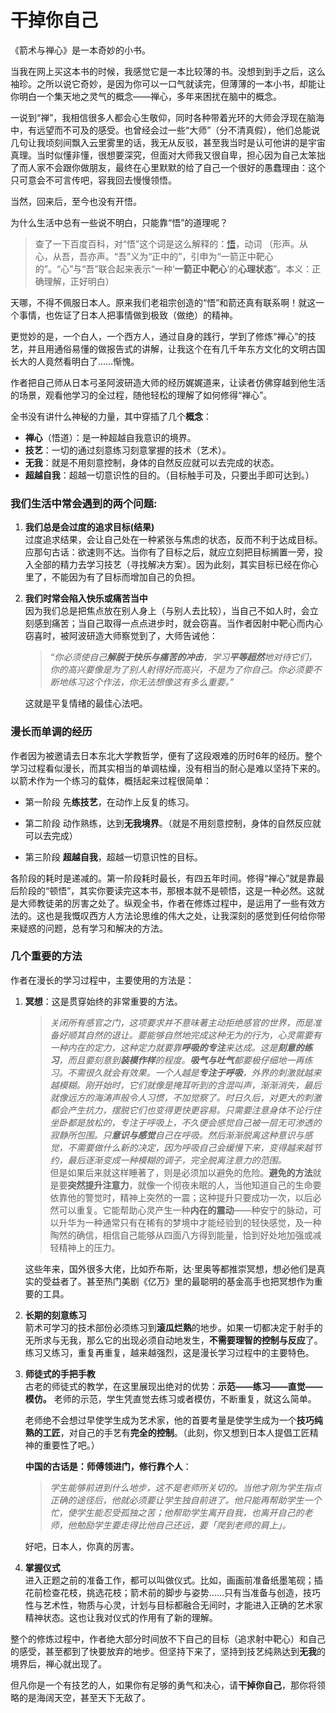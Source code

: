 # 干掉你自己

《箭术与禅心》是一本奇妙的小书。

当我在网上买这本书的时候，我感觉它是一本比较薄的书。没想到到手之后，这么袖珍。之所以说它奇妙，是因为你可以一口气就读完，但薄薄的一本小书，却能让你明白一个集天地之灵气的概念——禅心，多年来困扰在脑中的概念。

一说到“禅”，我相信很多人都会心生敬仰，同时各种带着光环的大师会浮现在脑海中，有远望而不可及的感受。也曾经会过一些“大师”（分不清真假），他们总能说几句让我顷刻间飘入云里雾里的话，我无从反驳，甚至我当时是认可他讲的是宇宙真理。当时似懂非懂，很想要深究，但面对大师我又很自卑，担心因为自己太笨拙了而人家不会跟你做朋友，最终在心里默默的给了自己一个很好的愚蠢理由：这个只可意会不可言传吧，容我回去慢慢领悟。  

当然，回来后，至今也没有开悟。  

为什么生活中总有一些说不明白，只能靠“悟”的道理呢？

>查了一下百度百科，对“悟”这个词是这么解释的：[悟](https://baike.baidu.com/item/%E6%82%9F/34293?forcehttps=1%3Ffr%3Dkg_hanyu)，动词 （形声。从心，从吾，吾亦声。“吾”义为“正中的”，引申为“一箭正中靶心的”。“心”与“吾”联合起来表示“一种‘**一箭正中靶心**’的**心理状态**”。本义：正确理解，正好明白）

天哪，不得不佩服日本人。原来我们老祖宗创造的“悟”和箭还真有联系啊！就这一个事情，也佐证了日本人把事情做到极致（做绝）的精神。

更觉妙的是，一个白人，一个西方人，通过自身的践行，学到了修炼“禅心”的技艺，并且用通俗易懂的做报告式的讲解，让我这个在有几千年东方文化的文明古国长大的人竟然看明白了……惭愧。

作者把自己师从日本弓圣阿波研造大师的经历娓娓道来，让读者仿佛穿越到他生活的场景，观看他学习的全过程，随他轻松的理解了如何修得“禅心”。

全书没有讲什么神秘的力量，其中穿插了几个**概念**：

* **禅心**（悟道）：是一种超越自我意识的境界。  
* **技艺**：一切的通过刻意练习刻意掌握的技术（艺术）。  
* **无我**：就是不用刻意控制，身体的自然反应就可以去完成的状态。  
* **超越自我**：超越一切意识性的目的。（目标触手可及，只要出手即可达到。）

### 我们生活中常会遇到的两个问题:
1. **我们总是会过度的追求目标(结果)**  
过度追求结果，会让自己处在一种紧张与焦虑的状态，反而不利于达成目标。应那句古话：欲速则不达。当你有了目标之后，就应立刻把目标搁置一旁，投入全部的精力去学习技艺（寻找解决方案）。因为此刻，其实目标已经在你心里了，不能因为有了目标而增加自己的负担。

2. **我们时常会陷入快乐或痛苦当中**  
因为我们总是把焦点放在别人身上（与别人去比较），当自己不如人时，会立刻感到痛苦；当自己取得一点点进步时，就会窃喜。当作者因射中靶心而内心窃喜时，被阿波研造大师察觉到了，大师告诫他：
    >*“你必须使自己**解脱于快乐与痛苦的冲击**，学习**平等超然**地对待它们，你的高兴要像是为了别人射得好而高兴，不是为了你自己。你必须要不断地练习这个作法，你无法想像这有多么重要。”*

    这就是平复情绪的最佳心法吧。

### 漫长而单调的经历
作者因为被邀请去日本东北大学教哲学，便有了这段艰难的历时6年的经历。整个学习过程看似漫长，而其实相当的单调枯燥，没有相当的耐心是难以坚持下来的。以箭术作为一个练习的载体，概括起来过程很简单：
* 第一阶段 先**练技艺**，在动作上反复的练习。

* 第二阶段 动作熟练，达到**无我境界**。（就是不用刻意控制，身体的自然反应就可以去完成）

* 第三阶段 **超越自我**，超越一切意识性的目标。

各阶段的耗时是递减的。第一阶段耗时最长，有四五年时间。修得“禅心”就是靠最后阶段的“顿悟”，其实你要读完这本书，那根本就不是顿悟，这是一种必然。这就是大师教徒弟的厉害之处了。纵观全书，作者在修炼过程中，是运用了一些有效方法的。这也是我慨叹西方人方法论思维的伟大之处，让我深刻的感觉到任何给你带来疑惑的问题，总有学习和解决的方法。

### 几个重要的方法
作者在漫长的学习过程中，主要使用的方法是：

1. **冥想**：这是贯穿始终的非常重要的方法。  

    >*关闭所有感官之门，这项要求并不意味著主动拒绝感官的世界，而是准备好顺其自然的退让。要能够自然地完成这种无为的行为，心灵需要有一种内在的定力，这种定力就要靠**呼吸的专注**来达成。这是**刻意的练习**，而且要刻意到**装模作样**的程度。**吸气与吐气**都要极仔细地一再练习。不需很久就会有效果。一个人越是**专注于呼吸**，外界的刺激就越来越模糊。刚开始时，它们就像是掩耳听到的含混叫声，渐渐消失，最后就像远方的海涛声般令人习惯，不加觉察了。时日久后，对更大的刺激都会产生抗力，摆脱它们也变得更快更容易。只需要注意身体不论行住坐卧都是放松的，专注于呼吸上，不久便会感觉自己被一层无可渗透的寂静所包围。只**意识与感觉**自己在呼吸。然后渐渐脱离这种意识与感觉，不需要做什么新的决定，因为呼吸自己会缓慢下来，变得越来越节约，最后逐渐变成一种模糊的调子，完全脱离注意力的范围。*  
    但是如果后来就这样睡著了，则是必须加以避免的危险。**避免的方法**就是要**突然提升注意力**，就像一个彻夜未眠的人，当他知道自己的生命要依靠他的警觉时，精神上突然的一震；这种提升只要成功一次，以后必然可以重复。它能帮助心灵产生一种**内在的震动**——种安宁的脉动，可以升华为一种通常只有在稀有的梦境中才能经验到的轻快感觉，及一种陶然的确信，相信自己能够从四面八方得到能量，恰到好处地加强或减轻精神上的压力。

    这些年来，国外很多大佬，比如乔布斯，达·里奥等都推崇冥想，想必他们是真实的受益者了。甚至热门美剧《亿万》里的最聪明的基金高手也把冥想作为重要的工具。

2. **长期的刻意练习**  
箭术可学习的技术部份必须练习到**滚瓜烂熟**的地步。如果一切都决定于射手的无所求与无我，那么它的出现必须自动地发生，**不需要理智的控制与反应**了。练习又练习，重复再重复，越来越强烈，这是漫长学习过程中的主要特色。

3. **师徒式的手把手教**  
    古老的师徒式的教学，在这里展现出绝对的优势：**示范——练习——直觉——模仿。** 老师的示范，学生凭直觉去练习或者模仿，不断重复，就这么简单。

    老师绝不会想过早使学生成为艺术家，他的首要考量是使学生成为一个**技巧纯熟的工匠**，对自己的手艺有**完全的控制**。（此刻，你又想到日本人提倡工匠精神的重要性了吧。）

    **中国的古话是：师傅领进门，修行靠个人**：  
    >*学生能够前进到什么地步，这不是老师所关切的。当他才刚为学生指点正确的途径后，他就必须要让学生独自前进了。他只能再帮助学生一个忙，使学生能忍受孤独之苦；他帮助学生离开自我，也离开自己的老师，他勉励学生要走得比他自己还远，要「爬到老师的肩上」。*

    好吧，日本人，你真的厉害。

4. **掌握仪式**  
    进入正题之前的准备工作，都可以叫做仪式。比如，画画前准备纸墨笔砚；插花前检查花枝，挑选花枝；箭术前的脚步与姿势……只有当准备与创造，技巧性与艺术性，物质与心灵，计划与目标都融合无间时，才能进入正确的艺术家精神状态。这也让我对仪式的作用有了新的理解。

整个的修炼过程中，作者绝大部分时间放不下自己的目标（追求射中靶心）和自己的感受，甚至都到了快要放弃的地步。但坚持下来了，坚持到技艺纯熟达到**无我**的境界后，禅心就出现了。

但凡你是一个有技艺的人，如果你有足够的勇气和决心，请**干掉你自己**，那你将领略的是海阔天空，甚至天下无敌了。